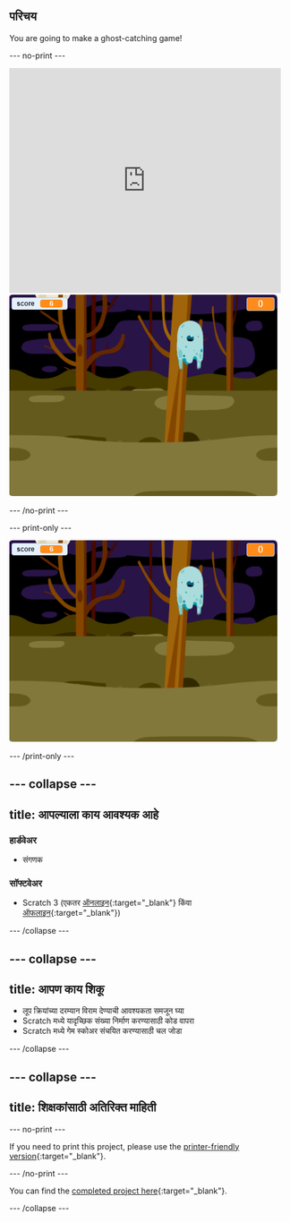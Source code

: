 ## परिचय

You are going to make a ghost-catching game!

\--- no-print \---

<div class="scratch-preview">
  <iframe allowtransparency="true" width="485" height="402" src="https://scratch.mit.edu/projects/embed/276874679/?autostart=false" frameborder="0" scrolling="no"></iframe>
  <img src="images/showcase-static.png">
</div>

\--- /no-print \---

\--- print-only \---

![showcase](images/showcase-static.png)

\--- /print-only \---

## \--- collapse \---

## title: आपल्याला काय आवश्यक आहे

### हार्डवेअर

- संगणक

### सॉफ्टवेअर

- Scratch 3 (एकतर [ऑनलाइन](https://rpf.io/scratchon){:target="_blank"} किंवा [ऑफलाइन](https://rpf.io/scratchoff){:target="_blank"})

\--- /collapse \---

## \--- collapse \---

## title: आपण काय शिकू

- लूप क्रियांच्या दरम्यान विराम देण्याची आवश्यकता समजून घ्या
- Scratch मध्ये यादृच्छिक संख्या निर्माण करण्यासाठी कोड वापरा
- Scratch मध्ये गेम स्कोअर संचयित करण्यासाठी चल जोडा

\--- /collapse \---

## \--- collapse \---

## title: शिक्षकांसाठी अतिरिक्त माहिती

\--- no-print \---

If you need to print this project, please use the [printer-friendly version](https://projects.raspberrypi.org/en/projects/ghostbusters/print){:target="_blank"}.

\--- /no-print \---

You can find the [completed project here](https://rpf.io/p/en/ghostbusters-get){:target="_blank"}.

\--- /collapse \---